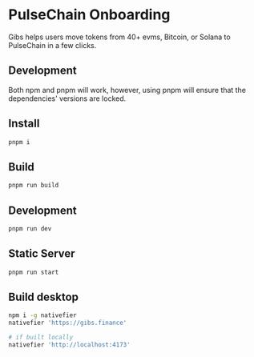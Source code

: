 # PulseChain Onboarding

Gibs helps users move tokens from 40+ evms, Bitcoin, or Solana to PulseChain in a few clicks.

## Development

Both npm and pnpm will work, however, using pnpm will ensure that the dependencies' versions are locked.

## Install

```sh
pnpm i
```

## Build

```sh
pnpm run build
```

## Development

```sh
pnpm run dev
```

## Static Server

```sh
pnpm run start
```

## Build desktop

```sh
npm i -g nativefier
nativefier 'https://gibs.finance'

# if built locally
nativefier 'http://localhost:4173'
```
